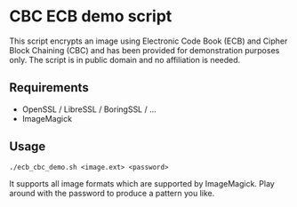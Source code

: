CBC ECB demo script
===================

This script encrypts an image using Electronic Code Book (ECB) and  Cipher Block Chaining (CBC) and has been provided for demonstration purposes only.  The script is in public domain and no affiliation is needed.

Requirements
------------

- OpenSSL / LibreSSL / BoringSSL / ...
- ImageMagick

Usage
-----

`./ecb_cbc_demo.sh <image.ext> <password>`

It supports all image formats which are supported by ImageMagick.  Play around with the password to produce a pattern you like.
